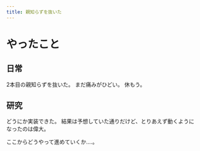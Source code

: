 ```yaml
---
title: 親知らずを抜いた
---
```


# やったこと

## 日常

2本目の親知らずを抜いた。
まだ痛みがひどい。
休もう。

## 研究

どうにか実装できた。
結果は予想していた通りだけど、とりあえず動くようになったのは偉大。

ここからどうやって進めていくか‥‥。

